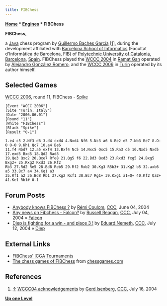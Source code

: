 ```yaml
---
title: FIBChess
---
```

**[Home](Home "Home") * [Engines](Engines "Engines") * FIBChess**

**FIBChess**,

a [Java](Java "Java") chess program by [Guillermo Baches García](Guillermo_Baches_Garc%C3%ADa "Guillermo Baches García") <a id="cite-note-1" href="#cite-ref-1">[1]</a>,
during the development affiliated with [Barcelona School of Informatics](http://www.fib.upc.edu/en.html) (Facultat d'Informàtica de Barcelona, FIB) of [Polytechnic University of Catalonia](https://en.wikipedia.org/wiki/Polytechnic_University_of_Catalonia), [Barcelona](https://en.wikipedia.org/wiki/Barcelona), [Spain](https://en.wikipedia.org/wiki/Spain).
FIBChess played the [WCCC 2004](WCCC_2004 "WCCC 2004") in [Ramat Gan](https://en.wikipedia.org/wiki/Ramat_Gan) operated by [Alejandro González Romero](Alejandro_Gonz%C3%A1lez_Romero "Alejandro González Romero"), and the [WCCC 2006](WCCC_2006 "WCCC 2006") in [Turin](https://en.wikipedia.org/wiki/Turin) operated by its author himself.

## Selected Games

[WCCC 2006](WCCC_2006 "WCCC 2006"), round 11, FIBChess - [Spike](Spike "Spike")

```
[Event "WCCC 2006"]
[Site "Turin, Italy"]
[Date "2006.06.01"]
[Round "11"]
[White "FIBChess"]
[Black "Spike"]
[Result "0-1"]

1.e4 c5 2.Nf3 d6 3.d4 cxd4 4.Nxd4 Nf6 5.Nc3 a6 6.Be2 e5 7.Nb3 Be7 8.O-O O-O 9.Kh1 Qc7 10.a4 Be6 
11.f4 Nbd7 12.a5 exf4 13.Bxf4 Nc5 14.Nxc5 Qxc5 15.Ra3 d5 16.Nxd5 Nxd5 17.exd5 Bxd5 18.Qd2 Rad8 
19.Qe3 Qxc2 20.Qxe7 Rfe8 21.Qg5 f6 22.Bd3 Qxd3 23.Rxd3 fxg5 24.Bxg5 Bxg2+ 25.Kxg2 Rxd3 26.Rf2 
Rb3 27.Rd2 Re5 28.Bd8 Reb5 29.Rf2 Rxb2 30.Kg3 R5b3+ 31.Kg2 b5 32.axb6 a5 33.Bc7 a4 34.Kg1 a3 
35.Rf1 a2 36.Bd8 Rb1 37.Kg2 Rxf1 38.Bc7 Rg1+ 39.Kxg1 a1=Q+ 40.Kf2 Qa2+ 41.Ke1 Rb1# 0-1 

```

## Forum Posts

- [Anybody knows FIBChess ?](https://www.stmintz.com/ccc/index.php?id=368976) by [Rémi Coulom](R%C3%A9mi_Coulom "Rémi Coulom"), [CCC](CCC "CCC"), June 04, 2004
- [Any news on Fibchess - Falcon?](https://www.stmintz.com/ccc/index.php?id=373953) by [Russell Reagan](Russell_Reagan "Russell Reagan"), [CCC](CCC "CCC"), July 04, 2004 » [Falcon](Falcon "Falcon")
- [Diep is fighting for a win - and place 3 !](https://www.stmintz.com/ccc/index.php?id=376115) by [Eduard Nemeth](index.php?title=Eduard_Nemeth&action=edit&redlink=1 "Eduard Nemeth (page does not exist)"), [CCC](CCC "CCC"), July 12, 2004 » [Diep](Diep "Diep")

## External Links

- [FIBChess' ICGA Tournaments](https://www.game-ai-forum.org/icga-tournaments/program.php?id=87)
- [The chess games of FIBChess](https://www.chessgames.com/perl/chessplayer?pid=86003) from [chessgames.com](http://www.chessgames.com/index.html)

## References

1. <a id="cite-ref-1" href="#cite-note-1">↑</a> [WCCC04 acknowledgements](https://www.stmintz.com/ccc/index.php?id=377326) by [Gerd Isenberg](Gerd_Isenberg "Gerd Isenberg"), [CCC](CCC "CCC"), July 16, 2004

**[Up one Level](Engines "Engines")**


